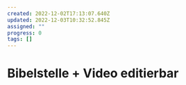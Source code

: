 ```yaml
---
created: 2022-12-02T17:13:07.640Z
updated: 2022-12-03T10:32:52.845Z
assigned: ""
progress: 0
tags: []
---
```


# Bibelstelle + Video editierbar
